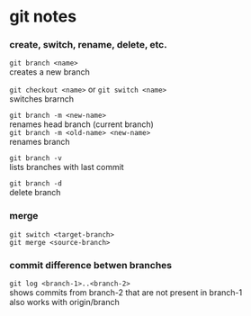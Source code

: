 # git notes

### create, switch, rename, delete, etc.

`git branch <name>` \
creates a new branch

`git checkout <name>`
or
`git switch <name>` \
switches brarnch

`git branch -m <new-name>` \
renames head branch (current branch) \
`git branch -m <old-name> <new-name>` \
renames <old-name> branch 

`git branch -v`\
lists branches with last commit

`git branch -d`\
delete branch

### merge

`git switch <target-branch>`\
`git merge <source-branch>`

### commit difference betwen branches

`git log <branch-1>..<branch-2>` \
shows commits from branch-2 that are not present in branch-1 \
also works with origin/branch
